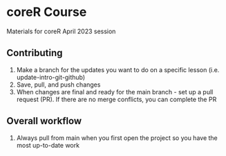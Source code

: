 # coreR Course
Materials for coreR April 2023 session

## Contributing

1. Make a branch for the updates you want to do on a specific lesson (i.e. update-intro-git-github)
2. Save, pull, and push changes
3. When changes are final and ready for the main branch - set up a pull request (PR). If there are no merge conflicts, you can complete the PR

## Overall workflow
1. Always pull from main when you first open the project so you have the most up-to-date work

